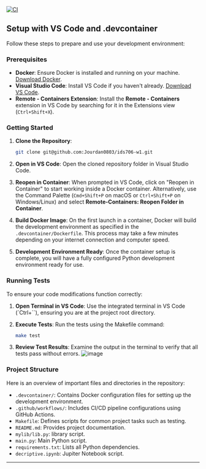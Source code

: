 [![CI](https://github.com/nogibjj/ids-706-miniproject-2-jingxuan-li/actions/workflows/CICD.yml/badge.svg)](https://github.com/nogibjj/ids-706-miniproject-2-jingxuan-li/actions/workflows/CICD.yml)

## Setup with VS Code and .devcontainer

Follow these steps to prepare and use your development environment:

### Prerequisites

- **Docker**: Ensure Docker is installed and running on your machine. [Download Docker](https://docs.docker.com/get-docker/).
- **Visual Studio Code**: Install VS Code if you haven't already. [Download VS Code](https://code.visualstudio.com/Download).
- **Remote - Containers Extension**: Install the **Remote - Containers** extension in VS Code by searching for it in the Extensions view (`Ctrl+Shift+X`).

### Getting Started

1. **Clone the Repository**:
   ```bash
   git clone git@github.com:Jourdan0803/ids706-w1.git
   ```

2. **Open in VS Code**:
   Open the cloned repository folder in Visual Studio Code.

3. **Reopen in Container**:
   When prompted in VS Code, click on "Reopen in Container" to start working inside a Docker container. Alternatively, use the Command Palette (`Cmd+Shift+P` on macOS or `Ctrl+Shift+P` on Windows/Linux) and select **Remote-Containers: Reopen Folder in Container**.

4. **Build Docker Image**:
   On the first launch in a container, Docker will build the development environment as specified in the `.devcontainer/Dockerfile`. This process may take a few minutes depending on your internet connection and computer speed.

5. **Development Environment Ready**:
   Once the container setup is complete, you will have a fully configured Python development environment ready for use.


### Running Tests

To ensure your code modifications function correctly:

1. **Open Terminal in VS Code**:
   Use the integrated terminal in VS Code (`Ctrl+``), ensuring you are at the project root directory.

2. **Execute Tests**:
   Run the tests using the Makefile command:
   ```bash
   make test
   ```

3. **Review Test Results**:
   Examine the output in the terminal to verify that all tests pass without errors.
   ![image](https://github.com/user-attachments/assets/449b756c-f073-42e1-8fc0-7227b4e006fe)


### Project Structure

Here is an overview of important files and directories in the repository:

- `.devcontainer/`: Contains Docker configuration files for setting up the development environment.
- `.github/workflows/`: Includes CI/CD pipeline configurations using GitHub Actions.
- `Makefile`: Defines scripts for common project tasks such as testing.
- `README.md`: Provides project documentation.
- `mylib/lib.py`: library script.
- `main.py`: Main Python script.
- `requirements.txt`: Lists all Python dependencies.
- `decriptive.ipynb`: Jupiter Notebook script.

---
